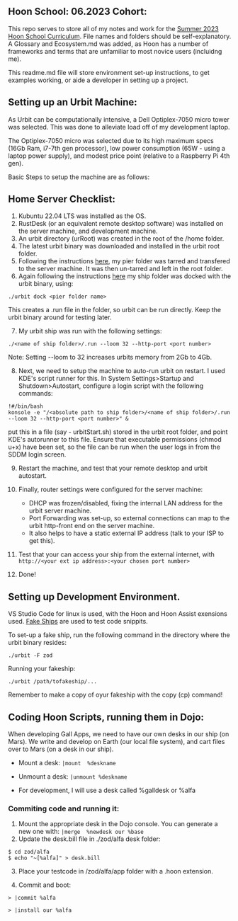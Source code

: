 ## Hoon School: 06.2023 Cohort:

This repo serves to store all of my notes and work for the [Summer 2023 Hoon School Curriculum](https://developers.urbit.org/courses/hsl). File names and folders should be self-explanatory. A Glossary and Ecosystem.md was added, as Hoon has a number of frameworks and terms that are unfamiliar to most novice users (incluidng me).

This readme.md file will store environment set-up instructions, to get examples working, or aide a developer in setting up a project.


## Setting up an Urbit Machine:

As Urbit can be computationally intensive, a Dell Optiplex-7050 micro tower was selected. This was done to alleviate load off of my development laptop.

The Optiplex-7050 micro was selected due to its high maximum specs (16Gb Ram, i7-7th gen processor), low power consumption (65W - using a laptop power supply), and modest price point (relative to a Raspberry Pi 4th gen).

Basic Steps to setup the machine are as follows:

## Home Server Checklist:
1) Kubuntu 22.04 LTS was installed as the OS.
2) RustDesk (or an equivalent remote desktop software) was installed on the server machine, and development machine.
3) An urbit directory (urRoot) was created in the root of the /home folder.
4) The latest urbit binary was downloaded and installed in the urbit root folder.
5) Following the instructions [here](https://urbit.org/getting-started/cloud-hosting), my pier folder was tarred and transfered to the
server machine. It was then un-tarred and left in the root folder.
6) Again following the instructions [here](https://urbit.org/getting-started/cloud-hosting) my ship folder was docked with the urbit binary, using:

```
./urbit dock <pier folder name>

```

This creates a .run file in the folder, so urbit can be run directly. Keep the urbit binary around for testing later.

7) My urbit ship was run with the following settings:

```
./<name of ship folder>/.run --loom 32 --http-port <port number>

```

Note: Setting --loom to 32 increases urbits memory from 2Gb to 4Gb.

8) Next, we need to setup the machine to auto-run urbit on restart. I used KDE's script runner for this. In System Settings>Startup and Shutdown>Autostart, configure a login script with the following commands:

```
!#/bin/bash 
konsole -e "/<absolute path to ship folder>/<name of ship folder>/.run --loom 32 --http-port <port number>" &

```

put this in a file (say - urbitStart.sh) stored in the urbit root folder, and point KDE's autorunner to this file. Ensure that executable permissions (chmod u+x) have been set, so the file can be run when the user logs in from the SDDM login screen.

9) Restart the machine, and test that your remote desktop and urbit autostart.

10) Finally, router settings were configured for the server machine:
    - DHCP was frozen/disabled, fixing the internal LAN address for the urbit server machine.
    - Port Forwarding was set-up, so external connections can map to the urbit http-front end on the server machine.
    - It also helps to have a static external IP address (talk to your ISP to get this).

11) Test that your can access your ship from the external internet, with `http://<your ext ip address>:<your chosen port number>`
12) Done!


## Setting up Development Environment.

VS Studio Code for linux is used, with the Hoon and Hoon Assist exensions used. [Fake Ships]() are used to test code snippits.

To set-up a fake ship, run the following command in the directory where the urbit binary resides:

```
./urbit -F zod
```

Running your fakeship:

```
./urbit /path/tofakeship/...

```

Remember to make a copy of oyur fakeship with the copy (cp) command!


## Coding Hoon Scripts, running them in Dojo:

When developing Gall Apps, we need to have our own desks in our ship (on Mars). We write and develop on Earth (our local file system), and cart files over to Mars (on a desk in our ship).

- Mount a desk:  `|mount  %deskname`
- Unmount a desk: `|unmount %deskname`

- For development, I will use a desk called %galldesk or %alfa

### Commiting code and running it:

1) Mount the appropriate desk in the Dojo console. You can generate a new one with: `|merge  %newdesk our %base`
2) Update the desk.bill file in ./zod/alfa desk folder:

```
$ cd zod/alfa
$ echo "~[%alfa]" > desk.bill
```

3) Place your testcode in /zod/alfa/app folder with a .hoon extension.

4) Commit and boot:

```
> |commit %alfa

> |install our %alfa

```


